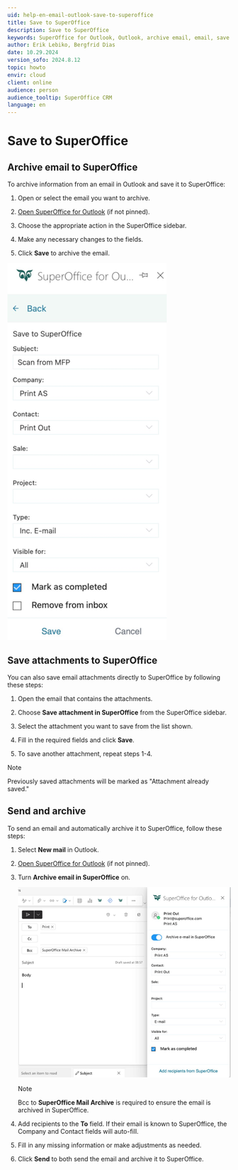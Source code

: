 ```yaml
---
uid: help-en-email-outlook-save-to-superoffice
title: Save to SuperOffice
description: Save to SuperOffice
keywords: SuperOffice for Outlook, Outlook, archive email, email, save to SuperOffice, send and archive, save attachment
author: Erik Lebiko, Bergfrid Dias
date: 10.29.2024
version_sofo: 2024.8.12
topic: howto
envir: cloud
client: online
audience: person
audience_tooltip: SuperOffice CRM
language: en
---
```


# Save to SuperOffice

## Archive email to SuperOffice

To archive information from an email in Outlook and save it to SuperOffice:

1. Open or select the email you want to archive.

1. [Open SuperOffice for Outlook][1] (if not pinned)​.

1. Choose the appropriate action in the SuperOffice sidebar.

1. Make any necessary changes to the fields.

1. Click **Save** to archive the email.

![SuperOffice for Outlook, archive email -screenshot][img1]

## Save attachments to SuperOffice

You can also save email attachments directly to SuperOffice by following these steps:

1. Open the email that contains the attachments.

1. Choose **Save attachment in SuperOffice** from the SuperOffice sidebar.

1. Select the attachment you want to save from the list shown.

1. Fill in the required fields and click **Save**.

1. To save another attachment, repeat steps 1-4.

> [!NOTE]
> Previously saved attachments will be marked as "Attachment already saved."

## Send and archive

To send an email and automatically archive it to SuperOffice, follow these steps:

1. Select **New mail** in Outlook.

1. [Open SuperOffice for Outlook][1] (if not pinned)​.

1. Turn **Archive email in SuperOffice** on.

    ![SuperOffice for Outlook, send and archive -screenshot][img2]

    > [!NOTE]
    > Bcc to **SuperOffice Mail Archive** is required to ensure the email is archived in SuperOffice.

1. Add recipients to the **To** field. If their email is known to SuperOffice, the Company and Contact fields will auto-fill.

1. Fill in any missing information or make adjustments as needed.

1. Click **Send** to both send the email and archive it to SuperOffice.

<!-- Referenced links -->
[1]: get.md#open

<!-- Referenced images -->
[img1]: ../../../../media/loc/en/email/outlook-save-to-superoffice.png
[img2]: ../../../../media/loc/en/email/outlook-send-and-archive.png
